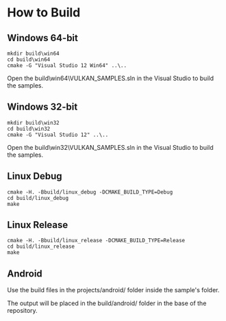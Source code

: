 # How to Build

## Windows 64-bit

```
mkdir build\win64
cd build\win64
cmake -G "Visual Studio 12 Win64" ..\..
```

Open the build\win64\VULKAN_SAMPLES.sln in the Visual Studio to build the samples.

## Windows 32-bit

```
mkdir build\win32
cd build\win32
cmake -G "Visual Studio 12" ..\..
```

Open the build\win32\VULKAN_SAMPLES.sln in the Visual Studio to build the samples.

## Linux Debug

```
cmake -H. -Bbuild/linux_debug -DCMAKE_BUILD_TYPE=Debug
cd build/linux_debug
make
```

## Linux Release

```
cmake -H. -Bbuild/linux_release -DCMAKE_BUILD_TYPE=Release
cd build/linux_release
make
```

## Android

Use the build files in the projects/android/ folder inside the sample's folder.

The output will be placed in the build/android/ folder in the base of the repository.